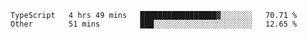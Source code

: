<!--START_SECTION:waka-->

```text
TypeScript   4 hrs 49 mins   █████████████████▓░░░░░░░   70.71 %
Other        51 mins         ███░░░░░░░░░░░░░░░░░░░░░░   12.65 %
```

<!--END_SECTION:waka-->
